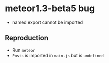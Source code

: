 # meteor1.3-beta5 bug

* named export cannot be imported

## Reproduction

* Run `meteor`
* `Posts` is imported in `main.js` but is `undefined`
